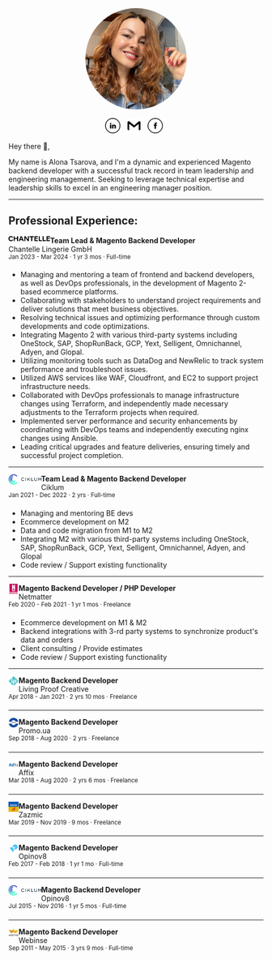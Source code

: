 <p align='center'><img height="200" style="border-radius: 50%;" title="Alona Tsarova" src="img/alona_tsarova.jpg"/></p>

<p align='center'>
<a href="https://www.linkedin.com/in/atsareva/"><img height="30" title="LinkedIn" src="img/linkedin.png"/></a>&nbsp;&nbsp;
<a href="mailto:tsareva.as@gmail.com"><img height="30" title="Gmail" src="img/gmail.png"/></a>&nbsp;&nbsp;
<a href="https://www.facebook.com/alena.tsareva.1/"><img height="30" title="Facebook" src="img/facebook.png"/></a>&nbsp;&nbsp;
</p>


Hey there 👋,

My name is Alona Tsarova, and I'm a dynamic and experienced Magento backend developer with a successful track record in team leadership and engineering management. 
Seeking to leverage technical expertise and leadership skills to excel in an engineering manager position.

---

Professional Experience:
---

<p><img align='left' height="10" title="Chantelle Lingerie GmbH" src="img/chantelle_logo.png"/></p>

**Team Lead & Magento Backend Developer**<br/>
Chantelle Lingerie GmbH<br/>
<sup>Jan 2023 - Mar 2024 · 1 yr 3 mos · Full-time</sup>


* Managing and mentoring a team of frontend and backend developers, as well as DevOps professionals, in the development of Magento 2-based ecommerce platforms.
* Collaborating with stakeholders to understand project requirements and deliver solutions that meet business objectives.
* Resolving technical issues and optimizing performance through custom developments and code optimizations.
* Integrating Magento 2 with various third-party systems including OneStock, SAP, ShopRunBack, GCP, Yext, Selligent, Omnichannel, Adyen, and Glopal.
* Utilizing monitoring tools such as DataDog and NewRelic to track system performance and troubleshoot issues.
* Utilized AWS services like WAF, Cloudfront, and EC2 to support project infrastructure needs.
* Collaborated with DevOps professionals to manage infrastructure changes using Terraform, and independently made necessary adjustments to the Terraform projects when required.
* Implemented server performance and security enhancements by coordinating with DevOps teams and independently executing nginx changes using Ansible.
* Leading critical upgrades and feature deliveries, ensuring timely and successful project completion.

---

<p><img align='left' height="20" title="Ciklum" src="img/ciklum_logo.svg"/></p>

**Team Lead & Magento Backend Developer**<br/>
Ciklum<br/>
<sup>Jan 2021 - Dec 2022 · 2 yrs · Full-time</sup>

* Managing and mentoring BE devs 
* Ecommerce development on M2 
* Data and code migration from M1 to M2 
* Integrating M2 with various third-party systems including OneStock, SAP, ShopRunBack, GCP, Yext, Selligent, Omnichannel, Adyen, and Glopal 
* Code review / Support existing functionality

---

<p><img align='left' height="20" title="Netmatter" src="img/netmatter_logo.jpeg"/></p>

**Magento Backend Developer / PHP Developer**<br/>
Netmatter<br/>
<sup>Feb 2020 - Feb 2021 · 1 yr 1 mos · Freelance</sup>

* Ecommerce development on M1 & M2 
* Backend integrations with 3-rd party systems to synchronize product's data and orders 
* Client consulting / Provide estimates 
* Code review / Support existing functionality

---

<p><img align='left' height="20" title="LPC" src="img/lpc_logo.jpeg"/></p>

**Magento Backend Developer**<br/>
Living Proof Creative<br/>
<sup>Apr 2018 - Jan 2021 · 2 yrs 10 mos · Freelance</sup>

---

<p><img align='left' height="20" title="Promo.ua" src="img/promo_logo.jpeg"/></p>

**Magento Backend Developer**<br/>
Promo.ua<br/>
<sup>Sep 2018 - Aug 2020 · 2 yrs · Freelance</sup>

---

<p><img align='left' height="20" title="Addfix" src="img/adfix_logo.jpeg"/></p>

**Magento Backend Developer**<br/>
Affix <br/>
<sup>Mar 2018 - Aug 2020 · 2 yrs 6 mos · Freelance</sup>

---

<p><img align='left' height="20" title="Zazmic" src="img/zazmic_logo.jpeg"/></p>

**Magento Backend Developer**<br/>
Zazmic <br/>
<sup>Mar 2019 - Nov 2019 · 9 mos · Freelance</sup>

---

<p><img align='left' height="20" title="Opinov8" src="img/opinov8_logo.jpeg"/></p>

**Magento Backend Developer**<br/>
Opinov8 <br/>
<sup>Feb 2017 - Feb 2018 · 1 yr 1 mo · Full-time</sup>

---

<p><img align='left' height="20" title="Ciklum" src="img/ciklum_logo.svg"/></p>

**Magento Backend Developer**<br/>
Opinov8 <br/>
<sup>Jul 2015 - Nov 2016 · 1 yr 5 mos · Full-time</sup>

---

<p><img align='left' height="20" title="Webinse" src="img/webinse_logo.jpeg"/></p>

**Magento Backend Developer**<br/>
Webinse <br/>
<sup>Sep 2011 - May 2015 · 3 yrs 9 mos · Full-time</sup>